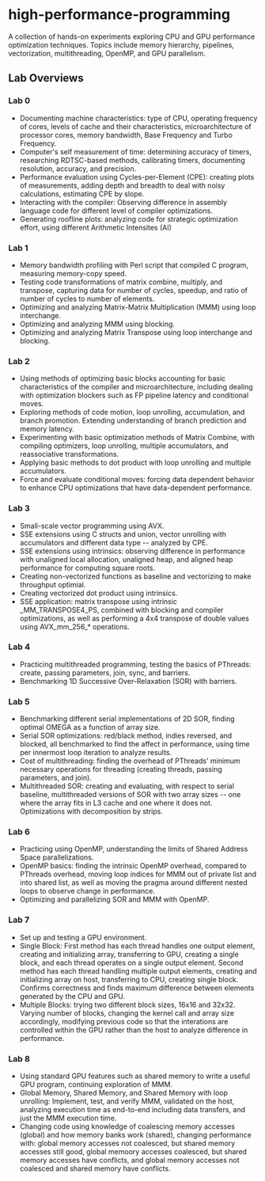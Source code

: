 # high-performance-programming
A collection of hands-on experiments exploring CPU and GPU performance optimization techniques. Topics include memory hierarchy, pipelines, vectorization, multithreading, OpenMP, and GPU parallelism.
## Lab Overviews
### Lab 0
- Documenting machine characteristics: type of CPU, operating frequency of cores, levels of cache and their characteristics, microarchitecture of processor cores, memory bandwidth, Base Frequency and Turbo Frequency.
- Computer's self measurement of time: determining accuracy of timers, researching RDTSC-based methods, calibrating timers, documenting resolution, accuracy, and precision.
- Performance evaluation using Cycles-per-Element (CPE): creating plots of measurements, adding depth and breadth to deal with noisy calculations, estimating CPE by slope.
- Interacting with the compiler: Observing difference in assembly language code for different level of compiler optimizations.
- Generating roofline plots: analyzing code for strategic optimization effort, using different Arithmetic Intensites (AI)
  
### Lab 1
- Memory bandwidth profiling with Perl script that compiled C program, measuring memory-copy speed.
- Testing code transformations of matrix combine, multiply, and transpose, capturing data for number of cycles, speedup, and ratio of number of cycles to number of elements.
- Optimizing and analyzing Matrix-Matrix Multiplication (MMM) using loop interchange.
- Optimizing and analyzing MMM using blocking.
- Optimizing and analyzing Matrix Transpose using loop interchange and blocking.

### Lab 2
- Using methods of optimizing basic blocks accounting for basic characteristics of the compiler and microarchitecture, including dealing with optimization blockers such as FP pipeline latency and conditional moves.
- Exploring methods of code motion, loop unrolling, accumulation, and branch promotion. Extending understanding of branch prediction and memory latency.
- Experimenting with basic optimization methods of Matrix Combine, with compiling optimizers, loop unrolling, multiple accumulators, and reassociative transformations.
- Applying basic methods to dot product with loop unrolling and multiple accumulators.
- Force and evaluate conditional moves: forcing data dependent behavior to enhance CPU optimizations that have data-dependent performance.

### Lab 3
- Small-scale vector programming using AVX.
- SSE extensions using C structs and union, vector unrolling with accumulators and different data type -- analyzed by CPE.
- SSE extensions using intrinsics: observing difference in performance with unaligned local allocation, unaligned heap, and aligned heap performance for computing square roots.
- Creating non-vectorized functions as baseline and vectorizing to make throughput optimial.
- Creating vectorized dot product using intrinsics.
- SSE application: matrix transpose using intrinsic \_MM_TRANSPOSE4_PS, combined with blocking and compiler optimizations, as well as performing a 4x4 transpose of double values using AVX_mm_256_\* operations.

### Lab 4
- Practicing multithreaded programming, testing the basics of PThreads: create, passing parameters, join, sync, and barriers.
- Benchmarking 1D Successive Over-Relaxation (SOR) with barriers.

### Lab 5
- Benchmarking different serial implementations of 2D SOR, finding optimal OMEGA as a function of array size.
- Serial SOR optimizations: red/black method, indies reversed, and blocked, all benchmarked to find the affect in performance, using time per innermost loop iteration to analyze results.
- Cost of multithreading: finding the overhead of PThreads' minimum necessary operations for threading (creating threads, passing parameters, and join).
- Multithreaded SOR: creating and evaluating, with respect to serial baseline, multithreaded versions of SOR with two array sizes -- one where the array fits in L3 cache and one where it does not. Optimizations with decomposition by strips.

### Lab 6
- Practicing using OpenMP, understanding the limits of Shared Address Space parallelizations.
- OpenMP basics: finding the intrinsic OpenMP overhead, compared to PThreads overhead, moving loop indices for MMM out of private list and into shared list, as well as moving the pragma around different nested loops to observe change in performance.
- Optimizing and parallelizing SOR and MMM with OpenMP.

### Lab 7
- Set up and testing a GPU environment.
- Single Block: First method has each thread handles one output element, creating and initializing array, transferring to GPU, creating a single block, and each thread operates on a single output element. Second method has each thread handling multiple output elements, creating and initializing array on host, transferring to CPU, creating single block. Confirms correctness and finds maximum difference between elements generated by the CPU and GPU.
- Multiple Blocks: trying two different block sizes, 16x16 and 32x32. Varying number of blocks, changing the kernel call and array size accordingly, modifying previous code so that the interations are controlled within the GPU rather than the host to analyze difference in performance.

### Lab 8
- Using standard GPU features such as shared memory to write a useful GPU program, continuing exploration of MMM.
- Global Memory, Shared Memory, and Shared Memory with loop unrolling: Implement, test, and verify MMM, validated on the host, analyzing execution time as end-to-end including data transfers, and just the MMM execution time.
- Changing code using knowledge of coalescing memory accesses (global) and how memory banks work (shared), changing performance with: global memory accesses not coalesced, but shared memory accesses still good, global memoory accesses coalesced, but shared memory accesses have conflicts, and global memory accesses not coalesced and shared memory have conflicts.
